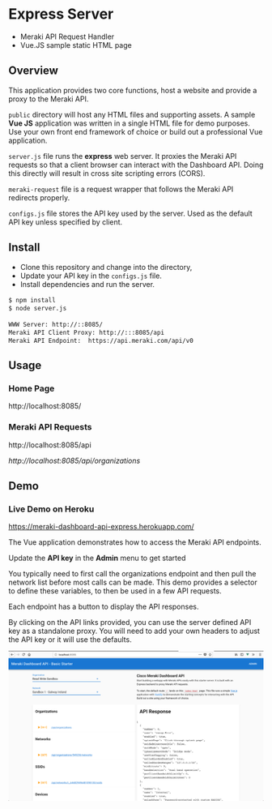 # Express Server
* Meraki API Request Handler
* Vue.JS sample static HTML page

## Overview
This application provides two core functions, host a website and provide a proxy to the Meraki API.

`public` directory will host any HTML files and supporting assets. A sample **Vue JS** application was written in a single HTML file for demo purposes. Use your own front end framework of choice or build out a professional Vue application.

`server.js` file runs the **express** web server. It proxies the Meraki API requests so that a client browser can interact with the Dashboard API. Doing this directly will result in cross site scripting errors (CORS). 

`meraki-request` file is a request wrapper that follows the Meraki API redirects properly. 

`configs.js` file stores the API key used by the server. Used as the default API key unless specified by client.

## Install
- Clone this repository and change into the directory, 
- Update your API key in the `configs.js` file.
- Install dependencies and run the server.

```
$ npm install
$ node server.js

WWW Server: http://::8085/
Meraki API Client Proxy: http://:::8085/api
Meraki API Endpoint:  https://api.meraki.com/api/v0
```

## Usage
### Home Page
http://localhost:8085/

### Meraki API Requests
http://localhost:8085/api

*http://localhost:8085/api/organizations*


## Demo

### Live Demo on Heroku
https://meraki-dashboard-api-express.herokuapp.com/

The Vue application demonstrates how to access the Meraki API endpoints. 

Update the **API key** in the **Admin** menu to get started

You typically need to first call the organizations endpoint and then pull the network list before most calls can be made. This demo provides a selector to define these variables, to then be used in a few API requests. 

Each endpoint has a button to display the API responses. 

By clicking on the API links provided, you can use the server defined API key as a standalone proxy. You will need to add your own headers to adjust the API key or it will use the defaults.

![](screenshots/meraki-dashboard-express-vue.png)


